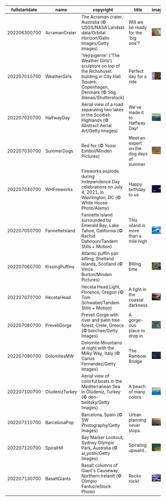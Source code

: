 |fullstartdate|name|copyright|title|image|
|--|--|--|--|--|
202206300700|AcramanCrater|The Acraman crater, Australia (© USGS/NASA Landsat data/Orbital Horizon/Gallo Images/Getty images)|Will we be ready for the 'big one'?|![](/en-US/2022/07/202206300700AcramanCrater.jpg)|
202207010700|WeatherGirls|'Vejrpigerne' ('The Weather Girls') sculpture on top of the Richshuset building in City Hall Square, Copenhagen, Denmark (© Stig Alenas/Shutterstock)|Perfect day for a ride|![](/en-US/2022/07/202207010700WeatherGirls.jpg)|
202207020700|HalfwayDay|Aerial view of a road separating two lakes in the Scottish Highlands (© Abstract Aerial Art/Getty Images)|We've made it to Halfway Day!|![](/en-US/2022/07/202207020700HalfwayDay.jpg)|
202207030700|SummerDogs|Red fox (© Yossi Eshbol/Minden Pictures)|Meet an expert on the dog days of summer|![](/en-US/2022/07/202207030700SummerDogs.jpg)|
202207040700|WHFireworks|Fireworks explode during Independence Day celebrations on July 4, 2021, in Washington, DC (© White House Photo/Alamy)|Happy birthday to us|![](/en-US/2022/07/202207040700WHFireworks.jpg)|
202207050700|FannetteIsland|Fannette Island surrounded by Emerald Bay, Lake Tahoe, California (© Rachid Dahnoun/Tandem Stills + Motion)|This island is more than a mile high|![](/en-US/2022/07/202207050700FannetteIsland.jpg)|
202207060700|KissingPuffins|Atlantic puffin pair billing, Shetland Islands, Scotland (© Vince Burton/Minden Pictures)|Billing time|![](/en-US/2022/07/202207060700KissingPuffins.jpg)|
202207070700|HecetaHead|Heceta Head Light, Florence, Oregon (© Tom Schwabel/Tandem Stills + Motion)|A light in the coastal darkness|![](/en-US/2022/07/202207070700HecetaHead.jpg)|
202207080700|PreveliGorge|Preveli Gorge with river and palm tree forest, Crete, Greece (© borchee/Getty Images)|A gorge-ous place to drop in|![](/en-US/2022/07/202207080700PreveliGorge.jpg)|
202207090700|DolomitesMW|Dolomite Mountains at night with the Milky Way, Italy (© Carlos Fernandez/Getty Images)|The Rainbow Bridge|![](/en-US/2022/07/202207090700DolomitesMW.jpg)|
202207100700|OludenizTurkey|Aerial view of colorful boats in the Mediterranean Sea in Ölüdeniz, Turkey (© den-belitsky/Getty Images)|A beach of many colors|![](/en-US/2022/07/202207100700OludenizTurkey.jpg)|
202207110700|BarcelonaPop|Barcelona, Spain (© SW Photography/Getty Images)|Urban planning never stops|![](/en-US/2022/07/202207110700BarcelonaPop.jpg)|
202207120700|SpiralHill|Bay Marker Lookout, Sydney Olympic Park, Australia (© ai_yoshi/Getty Images)|Spiraling upward...|![](/en-US/2022/07/202207120700SpiralHill.jpg)|
202207130700|BasaltGiants|Basalt columns of Giant's Causeway, Northern Ireland (© Olimpio Fantuz/eStock Photo)|Rocks rock!|![](/en-US/2022/07/202207130700BasaltGiants.jpg)|
